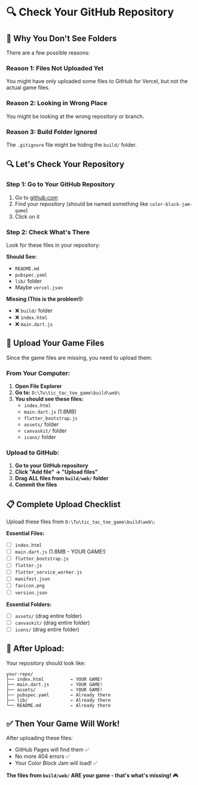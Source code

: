 # 🔍 Check Your GitHub Repository

## 🤔 Why You Don't See Folders

There are a few possible reasons:

### **Reason 1: Files Not Uploaded Yet**
You might have only uploaded some files to GitHub for Vercel, but not the actual game files.

### **Reason 2: Looking in Wrong Place**
You might be looking at the wrong repository or branch.

### **Reason 3: Build Folder Ignored**
The `.gitignore` file might be hiding the `build/` folder.

## 🔍 Let's Check Your Repository

### **Step 1: Go to Your GitHub Repository**
1. Go to [github.com](https://github.com)
2. Find your repository (should be named something like `color-block-jam-game`)
3. Click on it

### **Step 2: Check What's There**
Look for these files in your repository:

**Should See:**
- `README.md`
- `pubspec.yaml`
- `lib/` folder
- Maybe `vercel.json`

**Missing (This is the problem!):**
- ❌ `build/` folder
- ❌ `index.html`
- ❌ `main.dart.js`

## 🚀 Upload Your Game Files

Since the game files are missing, you need to upload them:

### **From Your Computer:**
1. **Open File Explorer**
2. **Go to:** `D:\Tu\tic_tac_toe_game\build\web\`
3. **You should see these files:**
   - `index.html`
   - `main.dart.js` (1.8MB)
   - `flutter_bootstrap.js`
   - `assets/` folder
   - `canvaskit/` folder
   - `icons/` folder

### **Upload to GitHub:**
1. **Go to your GitHub repository**
2. **Click "Add file" → "Upload files"**
3. **Drag ALL files from `build/web/` folder**
4. **Commit the files**

## 📋 Complete Upload Checklist

Upload these files from `D:\Tu\tic_tac_toe_game\build\web\`:

**Essential Files:**
- [ ] `index.html`
- [ ] `main.dart.js` (1.8MB - YOUR GAME!)
- [ ] `flutter_bootstrap.js`
- [ ] `flutter.js`
- [ ] `flutter_service_worker.js`
- [ ] `manifest.json`
- [ ] `favicon.png`
- [ ] `version.json`

**Essential Folders:**
- [ ] `assets/` (drag entire folder)
- [ ] `canvaskit/` (drag entire folder)
- [ ] `icons/` (drag entire folder)

## 🎯 After Upload:

Your repository should look like:
```
your-repo/
├── index.html          ← YOUR GAME!
├── main.dart.js        ← YOUR GAME!
├── assets/             ← YOUR GAME!
├── pubspec.yaml        ← Already there
├── lib/                ← Already there
└── README.md           ← Already there
```

## ✅ Then Your Game Will Work!

After uploading these files:
- GitHub Pages will find them ✅
- No more 404 errors ✅
- Your Color Block Jam will load! ✅

**The files from `build/web/` ARE your game - that's what's missing!** 🎮 